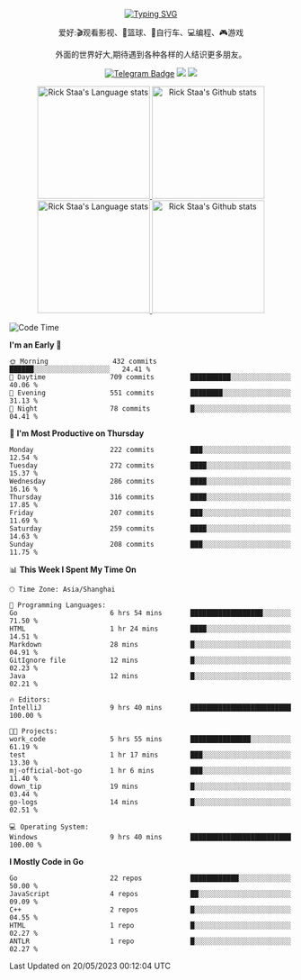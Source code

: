 <div align="center"> 

[![Typing SVG](https://readme-typing-svg.herokuapp.com?size=25&duration=2500&color=eeeeee&vCenter=true&width=200&height=40&lines=Hi+there+%F0%9F%91%8B%F0%9F%8F%BB;I'm+DanBai)](https://git.io/typing-svg)

爱好:🎬观看影视、🏀篮球、🚴自行车、💻编程、🎮游戏

外面的世界好大,期待遇到各种各样的人结识更多朋友。

[![Telegram Badge](https://img.shields.io/badge/-Telegram-blue?style=flat&logo=Telegram&logoColor=white)](https://t.me/danbai9420) 
[![](https://img.shields.io/badge/-Blog-brightgreen?style=flat&logo=Blogger&logoColor=white)](https://p00q.cn)
[![](https://img.shields.io/badge/-Email-red?style=flat&logo=Mail.Ru&logoColor=white)](mailto:danbai@88.com)
</div>

<!-- Light Mode -->
<div align="center"> 
<a href="https://github.com/anuraghazra/github-readme-stats#gh-light-mode-only">
<img height=200 src="https://github-readme-stats-git-master-rstaa-rickstaa.vercel.app/api/top-langs/?username=danbai225&layout=compact&langs_count=10&hide_border=1&role=OWNER,COLLABORATOR#gh-light-mode-only" alt="Rick Staa's Language stats" />
</a>
<a href="https://github.com/anuraghazra/github-readme-stats#gh-light-mode-only">
<img height=200 src="https://github-readme-stats-git-master-rstaa-rickstaa.vercel.app/api?username=danbai225&show_icons=true&count_private=true&line_height=28&hide_border=1&include_all_commits=true&card_width=450&role=OWNER,COLLABORATOR&exclude_repo=github-readme-stats#gh-light-mode-only" alt="Rick Staa's Github stats" />
</a>
</div>

<!-- Dark Mode -->
<div align="center"> 
<a href="https://github.com/anuraghazra/github-readme-stats#gh-dark-mode-only">
<img height=200 src="https://github-readme-stats-git-master-rstaa-rickstaa.vercel.app/api/top-langs/?username=danbai225&layout=compact&langs_count=10&hide_border=1&role=OWNER,COLLABORATOR&theme=github_dark#gh-dark-mode-only" alt="Rick Staa's Language stats" />
</a>
<a href="https://github.com/anuraghazra/github-readme-stats#gh-dark-mode-only">
<img height=200 src="https://github-readme-stats-git-master-rstaa-rickstaa.vercel.app/api?username=danbai225&show_icons=true&count_private=true&line_height=28&hide_border=1&include_all_commits=true&card_width=450&role=OWNER,COLLABORATOR&exclude_repo=github-readme-stats&theme=github_dark#gh-dark-mode-only" alt="Rick Staa's Github stats" />
</a>
</div>

<!--START_SECTION:waka-->
![Code Time](http://img.shields.io/badge/Code%20Time-309%20hrs%206%20mins-blue)

**I'm an Early 🐤** 

```text
🌞 Morning                432 commits         ██████░░░░░░░░░░░░░░░░░░░   24.41 % 
🌆 Daytime                709 commits         ██████████░░░░░░░░░░░░░░░   40.06 % 
🌃 Evening                551 commits         ████████░░░░░░░░░░░░░░░░░   31.13 % 
🌙 Night                  78 commits          █░░░░░░░░░░░░░░░░░░░░░░░░   04.41 % 
```
📅 **I'm Most Productive on Thursday** 

```text
Monday                   222 commits         ███░░░░░░░░░░░░░░░░░░░░░░   12.54 % 
Tuesday                  272 commits         ████░░░░░░░░░░░░░░░░░░░░░   15.37 % 
Wednesday                286 commits         ████░░░░░░░░░░░░░░░░░░░░░   16.16 % 
Thursday                 316 commits         ████░░░░░░░░░░░░░░░░░░░░░   17.85 % 
Friday                   207 commits         ███░░░░░░░░░░░░░░░░░░░░░░   11.69 % 
Saturday                 259 commits         ████░░░░░░░░░░░░░░░░░░░░░   14.63 % 
Sunday                   208 commits         ███░░░░░░░░░░░░░░░░░░░░░░   11.75 % 
```


📊 **This Week I Spent My Time On** 

```text
🕑︎ Time Zone: Asia/Shanghai

💬 Programming Languages: 
Go                       6 hrs 54 mins       ██████████████████░░░░░░░   71.50 % 
HTML                     1 hr 24 mins        ████░░░░░░░░░░░░░░░░░░░░░   14.51 % 
Markdown                 28 mins             █░░░░░░░░░░░░░░░░░░░░░░░░   04.91 % 
GitIgnore file           12 mins             █░░░░░░░░░░░░░░░░░░░░░░░░   02.23 % 
Java                     12 mins             █░░░░░░░░░░░░░░░░░░░░░░░░   02.21 % 

🔥 Editors: 
IntelliJ                 9 hrs 40 mins       █████████████████████████   100.00 % 

🐱‍💻 Projects: 
work_code                5 hrs 55 mins       ███████████████░░░░░░░░░░   61.19 % 
test                     1 hr 17 mins        ███░░░░░░░░░░░░░░░░░░░░░░   13.30 % 
mj-official-bot-go       1 hr 6 mins         ███░░░░░░░░░░░░░░░░░░░░░░   11.40 % 
down_tip                 19 mins             █░░░░░░░░░░░░░░░░░░░░░░░░   03.44 % 
go-logs                  14 mins             █░░░░░░░░░░░░░░░░░░░░░░░░   02.51 % 

💻 Operating System: 
Windows                  9 hrs 40 mins       █████████████████████████   100.00 % 
```

**I Mostly Code in Go** 

```text
Go                       22 repos            ████████████░░░░░░░░░░░░░   50.00 % 
JavaScript               4 repos             ██░░░░░░░░░░░░░░░░░░░░░░░   09.09 % 
C++                      2 repos             █░░░░░░░░░░░░░░░░░░░░░░░░   04.55 % 
HTML                     1 repo              █░░░░░░░░░░░░░░░░░░░░░░░░   02.27 % 
ANTLR                    1 repo              █░░░░░░░░░░░░░░░░░░░░░░░░   02.27 % 
```




 Last Updated on 20/05/2023 00:12:04 UTC
<!--END_SECTION:waka-->
